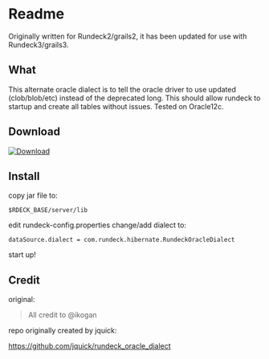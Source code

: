 # Readme

Originally written for Rundeck2/grails2, it has been updated for use with Rundeck3/grails3.

## What

This alternate oracle dialect is to tell the oracle driver to use updated (clob/blob/etc) 
instead of the deprecated long. This should allow rundeck to startup and create all tables without issues. 
Tested on Oracle12c.

## Download

[ ![Download](https://api.bintray.com/packages/rundeck/maven/rundeck-oracle-dialect/images/download.svg?version=latest) ](https://bintray.com/rundeck/maven/rundeck-oracle-dialect/)

## Install
copy jar file to:

`$RDECK_BASE/server/lib`

edit rundeck-config.properties change/add dialect to:

`dataSource.dialect = com.rundeck.hibernate.RundeckOracleDialect`

start up!

## Credit

original:

> All credit to @ikogan

repo originally created by jquick:

<https://github.com/jquick/rundeck_oracle_dialect>
